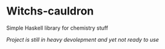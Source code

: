 Witchs-cauldron
===============

Simple Haskell library for chemistry stuff

*Project is still in heavy devolepment and yet not ready to use*
